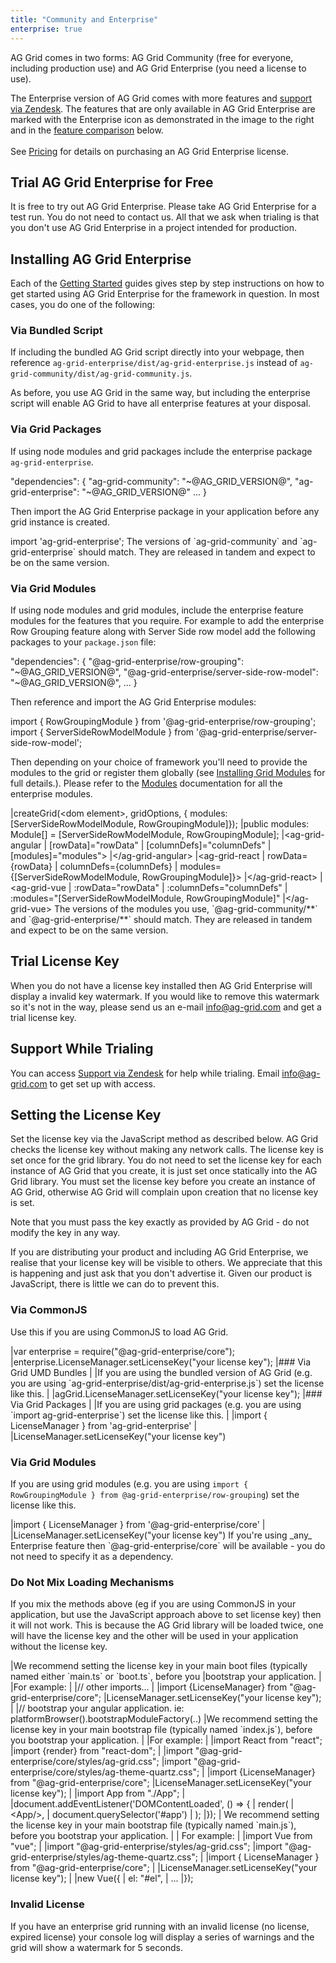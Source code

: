 ```yaml
---
title: "Community and Enterprise"
enterprise: true
---
```


AG Grid comes in two forms: AG Grid Community (free for everyone, including production use) and AG Grid Enterprise (you need a license to use).

<div style="display: flex;">
    <div>
        The Enterprise version of AG Grid comes with more features and <a href="https://ag-grid.zendesk.com/" target="_blank">support via Zendesk</a>. The features that are only available in AG Grid Enterprise are marked with the Enterprise icon<enterprise-icon></enterprise-icon> as demonstrated in the image to the right and in the <a href="/licensing/#feature-comparison">feature comparison</a> below. 
        <br/>
        <br/>
        See <a href="https://www.ag-grid.com/license-pricing" target="_blank">Pricing</a> for details on purchasing an AG Grid Enterprise license.
    </div>
    <image-caption src="licensing/resources/enterprise-features.png" alt="Enterprise Features" minwidth="15rem" width="15rem" maxwidth="15rem" height="10rem" constrained="true" filterdarkmode="true"></image-caption>
</div>

## Trial AG Grid Enterprise for Free

It is free to try out AG Grid Enterprise. Please take AG Grid Enterprise for a test run. You do not need to contact us. All that we ask when trialing is that you don't use AG Grid Enterprise in a project intended for production.

## Installing AG Grid Enterprise

Each of the [Getting Started](/getting-started/) guides gives step by step instructions on how
to get started using AG Grid Enterprise for the framework in question. In most cases, you do one of
the following:

### Via Bundled Script

If including the bundled AG Grid script directly into your webpage, then reference `ag-grid-enterprise/dist/ag-grid-enterprise.js` instead of `ag-grid-community/dist/ag-grid-community.js`.

As before, you use AG Grid in the same way, but including the enterprise script will enable AG Grid to have all enterprise features at your disposal.

### Via Grid Packages

If using node modules and grid packages include the enterprise package `ag-grid-enterprise`.

<snippet transform={false}>
"dependencies": {
    "ag-grid-community": "~@AG_GRID_VERSION@",
    "ag-grid-enterprise": "~@AG_GRID_VERSION@"
    ...
}
</snippet>

Then import the AG Grid Enterprise package in your application before any grid instance is created.

<snippet transform={false}>
import 'ag-grid-enterprise';
</snippet>

<note>
The versions of `ag-grid-community` and `ag-grid-enterprise` should match. They are released in tandem and expect to be on the same version.
</note>


### Via Grid Modules

If using node modules and grid modules, include the enterprise feature modules for the features that you require. For example to add the enterprise Row Grouping feature along with Server Side row model add the following packages to your `package.json` file:

<snippet transform={false}>
"dependencies": {    
    "@ag-grid-enterprise/row-grouping": "~@AG_GRID_VERSION@",
    "@ag-grid-enterprise/server-side-row-model": "~@AG_GRID_VERSION@",
    ...
}
</snippet>

Then reference and import the AG Grid Enterprise modules:

<snippet transform={false}>
import { RowGroupingModule } from '@ag-grid-enterprise/row-grouping';
import { ServerSideRowModelModule } from '@ag-grid-enterprise/server-side-row-model';
</snippet>

Then depending on your choice of framework you'll need to provide the modules to the grid or register them globally (see [Installing Grid Modules](/modules/#installing-ag-grid-modules) for full details.). Please refer to the [Modules](/modules/) documentation for all the enterprise modules.

<framework-specific-section frameworks="javascript">
<snippet transform={false}>
|createGrid(&lt;dom element>, gridOptions, { modules: [ServerSideRowModelModule, RowGroupingModule]});
</snippet>
</framework-specific-section>

<framework-specific-section frameworks="angular">
<snippet transform={false} language="ts">
|public modules: Module[] = [ServerSideRowModelModule, RowGroupingModule];
|&lt;ag-grid-angular
|    [rowData]="rowData"
|    [columnDefs]="columnDefs"
|    [modules]="modules">
|&lt;/ag-grid-angular>
</snippet>
</framework-specific-section>

<framework-specific-section frameworks="react">
<snippet transform={false}>
|&lt;ag-grid-react
|    rowData={rowData}
|    columnDefs={columnDefs}
|    modules={[ServerSideRowModelModule, RowGroupingModule]}>
|&lt;/ag-grid-react>
</snippet>
</framework-specific-section>

<framework-specific-section frameworks="vue">
<snippet transform={false}>
|&lt;ag-grid-vue
|    :rowData="rowData"
|    :columnDefs="columnDefs"
|    :modules="[ServerSideRowModelModule, RowGroupingModule]"
|&lt;/ag-grid-vue>
</snippet>
</framework-specific-section>

<note>
The versions of the modules you use, `@ag-grid-community/**` and `@ag-grid-enterprise/**` should match. They are released in tandem and expect to be on the same version.
</note>

## Trial License Key

When you do not have a license key installed then AG Grid Enterprise will display a invalid key watermark. If you would like to remove this watermark so it's not in the way, please send us an e-mail <a href="mailto: info@ag-grid.com" target="_blank">info@ag-grid.com</a> and get a trial license key.

## Support While Trialing

You can access <a href="https://ag-grid.zendesk.com/" target="_blank">Support via Zendesk</a> for help while trialing. Email <a href="mailto: info@ag-grid.com" target="_blank">info@ag-grid.com</a> to get set up with access.


## Setting the License Key

Set the license key via the JavaScript method as described below. AG Grid checks the license key without making any network calls. The license key is set once for the grid library. You do not need to set the license key for each instance of AG Grid that you create, it is just set once statically into the AG Grid library. You must set the license key before you create an instance of AG Grid, otherwise AG Grid will complain upon creation that no license key is set.

Note that you must pass the key exactly as provided by AG Grid - do not modify the key in any way.

<note>
If you are distributing your product and including AG Grid Enterprise, we realise that your license key will be
visible to others. We appreciate that this is happening and just ask that you don't advertise it. Given our
product is JavaScript, there is little we can do to prevent this.
</note>

### Via CommonJS
Use this if you are using CommonJS to load AG Grid.

<snippet transform={false}>
|var enterprise = require("@ag-grid-enterprise/core");
|enterprise.LicenseManager.setLicenseKey("your license key");
</snippet>

<framework-specific-section frameworks="javascript">
|### Via Grid UMD Bundles
|
|If you are using the bundled version of AG Grid (e.g. you are using `ag-grid-enterprise/dist/ag-grid-enterprise.js`) set the license like this.
|
</framework-specific-section>

<framework-specific-section frameworks="javascript">
<snippet transform={false}>
|agGrid.LicenseManager.setLicenseKey("your license key");
</snippet>
</framework-specific-section>

<framework-specific-section frameworks="frameworks">
|### Via Grid Packages
|
|If you are using grid packages (e.g. you are using `import ag-grid-enterprise`) set the license like this.
|
</framework-specific-section>

<framework-specific-section frameworks="frameworks">
<snippet transform={false}>
|import { LicenseManager } from  'ag-grid-enterprise'
|
|LicenseManager.setLicenseKey("your license key")
</snippet>
</framework-specific-section>

### Via Grid Modules

If you are using grid modules (e.g. you are using `import { RowGroupingModule } from @ag-grid-enterprise/row-grouping`) set the license like this.

<snippet transform={false}>
|import { LicenseManager } from '@ag-grid-enterprise/core'
|
|LicenseManager.setLicenseKey("your license key")
</snippet>

<note>
If you're using _any_ Enterprise feature then `@ag-grid-enterprise/core` will be available - you do not need to specify it as a dependency.
</note>

### Do Not Mix Loading Mechanisms

If you mix the methods above (eg if you are using CommonJS in your application, but use the JavaScript approach above to set license key) then it will not work. This is because the AG Grid library will be loaded twice, one will have the license key and the other will be used in your application without the license key.

<framework-specific-section frameworks="angular">
|We recommend setting the license key in your main boot files (typically named either `main.ts` or `boot.ts`, before you
|bootstrap your application.
|
|For example:
|
</framework-specific-section>

<framework-specific-section frameworks="angular">
<snippet transform={false}>
|// other imports...
|
|import {LicenseManager} from "@ag-grid-enterprise/core";
|LicenseManager.setLicenseKey("your license key");
|
|// bootstrap your angular application. ie: platformBrowser().bootstrapModuleFactory(..)
</snippet>
</framework-specific-section>

<framework-specific-section frameworks="react">
|We recommend setting the license key in your main bootstrap file (typically named `index.js`), before you bootstrap your application.
|
|For example:
|
</framework-specific-section>

<framework-specific-section frameworks="react">
<snippet transform={false}>
|import React from "react";
|import {render} from "react-dom";
|
|import "@ag-grid-enterprise/core/styles/ag-grid.css";
|import "@ag-grid-enterprise/core/styles/ag-theme-quartz.css";
|
|import {LicenseManager} from "@ag-grid-enterprise/core";
|LicenseManager.setLicenseKey("your license key");
|
|import App from "./App";
|
|document.addEventListener('DOMContentLoaded', () => {
|    render(
|        &lt;App/>,
|        document.querySelector('#app')
|    );
|});
</snippet>
</framework-specific-section>

<framework-specific-section frameworks="vue">
| We recommend setting the license key in your main bootstrap file (typically named `main.js`), before you bootstrap your application.
|
| For example:
|
</framework-specific-section>

<framework-specific-section frameworks="vue">
<snippet transform={false}>
|import Vue from "vue";
|
|import "@ag-grid-enterprise/styles/ag-grid.css";
|import "@ag-grid-enterprise/styles/ag-theme-quartz.css";
|
|import { LicenseManager } from "@ag-grid-enterprise/core";
|
|LicenseManager.setLicenseKey("your license key");
|
|new Vue({
|    el: "#el",
|    ...
|});
</snippet>
</framework-specific-section>

### Invalid License
If you have an enterprise grid running with an invalid license (no license, expired license) your console log will display a series of warnings and the grid will show a watermark for 5 seconds.
 
<grid-example title='Invalid License' name='forceWatermark' type='generated' options='{ "enterprise": true, "licenseKey":true, "modules": ["clientside",  "rowgrouping"] }'></grid-example>
